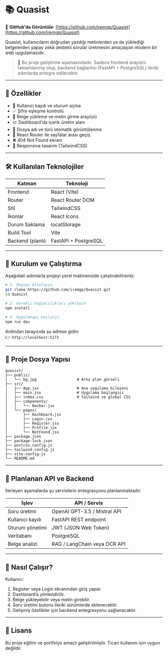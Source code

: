 # 📚 Quasist

🔗 **GitHub'da Görüntüle**: [https://github.com/iremgp/Quasist](https://github.com/iremgp/Quasist) 

Quasist, kullanıcıların doğrudan yazdığı metinlerden ya da yüklediği belgelerden yapay zekâ destekli sorular üretmesini amaçlayan modern bir web uygulamasıdır.

> 🚧 Bu proje geliştirme aşamasındadır. Sadece frontend arayüzü tamamlanmış olup, backend bağlantısı (FastAPI + PostgreSQL) ileriki adımlarda entegre edilecektir.

---

## 🚀 Özellikler

- 🔐 Kullanıcı kaydı ve oturum açma
- ✅ Şifre eşleşme kontrolü
- 📄 Belge yükleme ve metin girme arayüzü
- ✏️ Dashboard'da içerik üretim alanı
- 📁 Dosya adı ve türü otomatik görüntülenme
- 🧭 React Router ile sayfalar arası geçiş
- ❌ 404 Not Found ekranı
- 🎨 Responsive tasarım (TailwindCSS)

---

## 🛠️ Kullanılan Teknolojiler

| Katman        | Teknoloji                |
|---------------|--------------------------|
| Frontend      | React (Vite)             |
| Router        | React Router DOM         |
| Stil          | TailwindCSS              |
| İkonlar       | React Icons              |
| Durum Saklama | localStorage             |
| Build Tool    | Vite                     |
| Backend (planlı) | FastAPI + PostgreSQL |

---

## 🧾 Kurulum ve Çalıştırma

Aşağıdaki adımlarla projeyi yerel makinenizde çalıştırabilirsiniz:

```bash
# 1. Repoyu klonlayın
git clone https://github.com/iremgp/Quasist.git
cd Quasist

# 2. Gerekli bağımlılıkları yükleyin
npm install

# 3. Uygulamayı başlatın
npm run dev
```

Ardından tarayıcıda şu adrese gidin:  
👉 `http://localhost:5173`

---

## 📁 Proje Dosya Yapısı

```
quasist/
├── public/
│   └── bg.jpg                  # Arka plan görseli
├── src/
│   ├── App.jsx                 # Ana uygulama bileşeni
│   ├── main.jsx                # Uygulama başlangıcı
│   ├── index.css               # Tailwind ve global CSS
│   ├── components/
│   │   └── Navbar.jsx
│   └── pages/
│       ├── Dashboard.jsx
│       ├── Login.jsx
│       ├── Register.jsx
│       ├── Profile.jsx
│       └── NotFound.jsx
├── package.json
├── package-lock.json
├── postcss.config.js
├── tailwind.config.js
├── vite.config.js
└── README.md
```

---

## 🔐 Planlanan API ve Backend

İlerleyen aşamalarda şu servislerin entegrasyonu planlanmaktadır:

| İşlev | API / Servis |
|-------|--------------|
| Soru üretimi | OpenAI GPT-3.5 / Mistral API |
| Kullanıcı kaydı | FastAPI REST endpoint |
| Oturum yönetimi | JWT (JSON Web Token) |
| Veritabanı | PostgreSQL |
| Belge analizi | RAG / LangChain veya OCR API |

---

## 🧠 Nasıl Çalışır?

Kullanıcı:
1. Register veya Login ekranından giriş yapar.
2. Dashboard’a yönlendirilir.
3. Belge yükleyebilir veya metin girebilir.
4. Soru üretimi butonu ileriki sürümlerde eklenecektir.
5. Gelişmiş özellikler için backend entegrasyonu sağlanacaktır.

---


## 📜 Lisans

Bu proje eğitim ve portfolyo amaçlı geliştirilmiştir. Ticari kullanım için uygun değildir.
